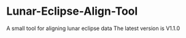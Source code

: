 # Lunar-Eclipse-Align-Tool
A small tool for aligning lunar eclipse data
The latest version is V1.1.0
